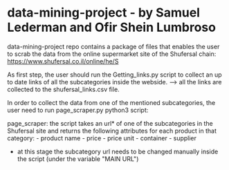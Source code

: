 # data-mining-project - by Samuel Lederman and Ofir Shein Lumbroso 

data-mining-project repo contains a package of files that enables the user to scrab the data 
from the online supermarket site of the Shufersal chain: https://www.shufersal.co.il/online/he/S 

As first step, the user should run the Getting_links.py script to collect an up to date links 
of all the subcategories inside the webside. --> all the links are collected to the shufersal_links.csv file.

In order to collect the data from one of the mentioned subcategories, the user need to run page_scraper.py python3 script:

page_scraper: 
the script takes an url* of one of the subcategories in the Shufersal site and returns the following attributes for each product in that category:
            - product name
            - price
            - price unit
            - container
            - supplier
            
* at this stage the subcategory url needs to be changed manually inside the script (under the variable "MAIN URL")



